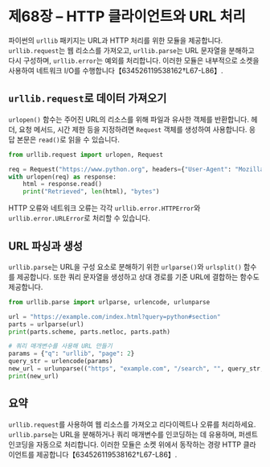 # 제68장 – HTTP 클라이언트와 URL 처리

파이썬의 `urllib` 패키지는 URL과 HTTP 처리를 위한 모듈을 제공합니다. `urllib.request`는 웹 리소스를 가져오고, `urllib.parse`는 URL 문자열을 분해하고 다시 구성하며, `urllib.error`는 예외를 처리합니다. 이러한 모듈은 내부적으로 소켓을 사용하여 네트워크 I/O를 수행합니다【634526119538162†L67-L86】.

## `urllib.request`로 데이터 가져오기

`urlopen()` 함수는 주어진 URL의 리소스를 위해 파일과 유사한 객체를 반환합니다. 헤더, 요청 메서드, 시간 제한 등을 지정하려면 `Request` 객체를 생성하여 사용합니다. 응답 본문은 `read()`로 읽을 수 있습니다.

```python
from urllib.request import urlopen, Request

req = Request("https://www.python.org", headers={"User-Agent": "Mozilla/5.0"})
with urlopen(req) as response:
    html = response.read()
    print("Retrieved", len(html), "bytes")
```

HTTP 오류와 네트워크 오류는 각각 `urllib.error.HTTPError`와 `urllib.error.URLError`로 처리할 수 있습니다.

## URL 파싱과 생성

`urllib.parse`는 URL을 구성 요소로 분해하기 위한 `urlparse()`와 `urlsplit()` 함수를 제공합니다. 또한 쿼리 문자열을 생성하고 상대 경로를 기준 URL에 결합하는 함수도 제공합니다.

```python
from urllib.parse import urlparse, urlencode, urlunparse

url = "https://example.com/index.html?query=python#section"
parts = urlparse(url)
print(parts.scheme, parts.netloc, parts.path)

# 쿼리 매개변수를 사용해 URL 만들기
params = {"q": "urllib", "page": 2}
query_str = urlencode(params)
new_url = urlunparse(("https", "example.com", "/search", "", query_str, ""))
print(new_url)
```

## 요약

`urllib.request`를 사용하여 웹 리소스를 가져오고 리다이렉트나 오류를 처리하세요. `urllib.parse`는 URL을 분해하거나 쿼리 매개변수를 인코딩하는 데 유용하며, 퍼센트 인코딩을 자동으로 처리합니다. 이러한 모듈은 소켓 위에서 동작하는 경량 HTTP 클라이언트를 제공합니다【634526119538162†L67-L86】.